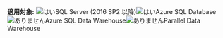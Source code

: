 <Token>**適用対象:** ![はい](media/yes.png)SQL Server (2016 SP2 以降)![はい](media/yes.png)Azure SQL Database![ありません](media/no.png)Azure SQL Data Warehouse![ありません](media/no.png)Parallel Data Warehouse </Token>
